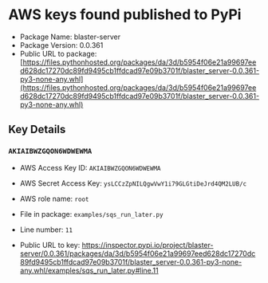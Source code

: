 # AWS keys found published to PyPi

* Package Name: blaster-server
* Package Version: 0.0.361
* Public URL to package: [https://files.pythonhosted.org/packages/da/3d/b5954f06e21a99697eed628dc17270dc89fd9495cb1ffdcad97e09b3701f/blaster_server-0.0.361-py3-none-any.whl](https://files.pythonhosted.org/packages/da/3d/b5954f06e21a99697eed628dc17270dc89fd9495cb1ffdcad97e09b3701f/blaster_server-0.0.361-py3-none-any.whl)

## Key Details

### `AKIAIBWZGQON6WDWEWMA`

* AWS Access Key ID: `AKIAIBWZGQON6WDWEWMA`
* AWS Secret Access Key: `ysLCCzZpNILQgwVwY1i79GLGtiDeJrd4QM2LUB/c` 
* AWS role name: `root`
* File in package: `examples/sqs_run_later.py`
* Line number: `11`

* Public URL to key: https://inspector.pypi.io/project/blaster-server/0.0.361/packages/da/3d/b5954f06e21a99697eed628dc17270dc89fd9495cb1ffdcad97e09b3701f/blaster_server-0.0.361-py3-none-any.whl/examples/sqs_run_later.py#line.11


